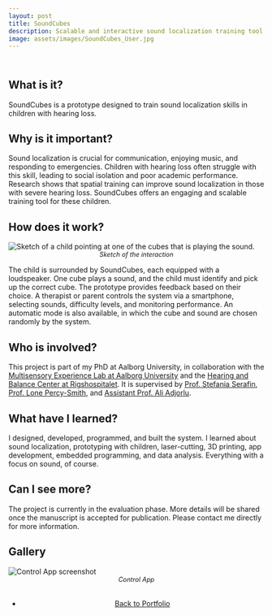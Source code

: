 ```yaml
---
layout: post
title: SoundCubes
description: Scalable and interactive sound localization training tool
image: assets/images/SoundCubes_User.jpg
---
```


<!-- Main -->
<div id="main" class="alt">

<!-- One -->
<section id="one">
	<div class="inner">
		<header class="major">
			<!-- <h1>SoundCubes</h1> -->
		</header>
<!-- 
<span class="image main"><img src="{% link assets/images/ChildPointCubes.jpg %}" alt="AI generated image of a child pointing at cubes"/></span> -->

<!-- Content -->

<h2>What is it?</h2>
<p>SoundCubes is a prototype designed to train sound localization skills in children with hearing loss.</p>

<h2>Why is it important?</h2>
<p>Sound localization is crucial for communication, enjoying music, and responding to emergencies. Children with hearing loss often struggle with this skill, leading to social isolation and poor academic performance. Research shows that spatial training can improve sound localization in those with severe hearing loss. SoundCubes offers an engaging and scalable training tool for these children.</p>

<h2>How does it work?</h2>
<p><span class="image right"><img src="{% link assets/images/SoundCubes_Sketch.png %}" alt="Sketch of a child pointing at one of the cubes that is playing the sound."/><br><em style="display: block; text-align: center; font-size: 0.9em;">Sketch of the interaction</em></span></p>
<p>The child is surrounded by SoundCubes, each equipped with a loudspeaker. One cube plays a sound, and the child must identify and pick up the correct cube. The prototype provides feedback based on their choice. A therapist or parent controls the system via a smartphone, selecting sounds, difficulty levels, and monitoring performance. An automatic mode is also available, in which the cube and sound are chosen randomly by the system.</p>

<h2>Who is involved?</h2>
<p>This project is part of my PhD at Aalborg University, in collaboration with the <a href="https://melcph.create.aau.dk">Multisensory Experience Lab at Aalborg University</a> and the <a href="https://www.rigshospitalet.dk/english/departments/centre-of-head-and-orthopaedics/department-of-otorhinolaryngology-head-and-neck-surgery-and-audiology/Centres-and-Units/Pages/Copenhagen-Hearing-and-Balance-Centre.aspx">Hearing and Balance Center at Rigshospitalet</a>. It is supervised by <a href="https://vbn.aau.dk/en/persons/107881">Prof. Stefania Serafin</a>, <a href="https://research.regionh.dk/da/persons/lone-marianne-percy-smith">Prof. Lone Percy-Smith</a>, and <a href="https://vbn.aau.dk/en/persons/adj">Assistant Prof. Ali Adjorlu</a>.</p>

<h2>What have I learned?</h2>
<p>I designed, developed, programmed, and built the system. I learned about sound localization, prototyping with children, laser-cutting, 3D printing, app development, embedded programming, and data analysis. Everything with a focus on sound, of course.</p> 

<h2>Can I see more?</h2>
<p>The project is currently in the evaluation phase. More details will be shared once the manuscript is accepted for publication. Please contact me directly for more information.</p>

<h2>Gallery</h2>
<span class="image fit" style="max-width: 200px;"><img src="{% link assets/images/SoundCubesControllerApp.jpg %}" alt="Control App screenshot"/><br><em style="display: block; text-align: center; font-size: 0.9em;">Control App</em></span>

<br>
<div style="text-align: center;">
	<ul class="actions">
		<li><a href="Portfolio.html" class="button">Back to Portfolio</a></li>
	</ul>
</div>

